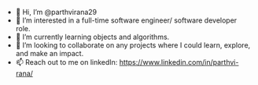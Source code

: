 - 👋 Hi, I’m @parthvirana29
- 👀 I’m interested in a full-time software engineer/ software developer role.  
- 🌱 I’m currently learning objects and algorithms. 
- 💞️ I’m looking to collaborate on any projects where I could learn, explore, and make an impact. 
- 📫 Reach out to me on linkedIn: https://www.linkedin.com/in/parthvi-rana/

<!---
parthvirana29/parthvirana29 is a ✨ special ✨ repository because its `README.md` (this file) appears on your GitHub profile.
You can click the Preview link to take a look at your changes.
--->
